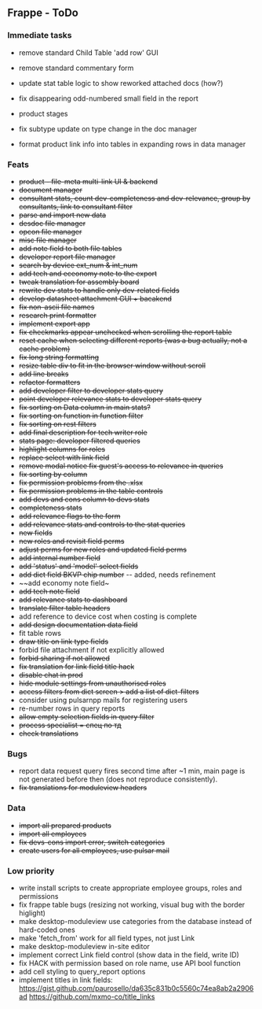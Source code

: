 ## Frappe - ToDo

### Immediate tasks

- remove standard Child Table 'add row' GUI
- remove standard commentary form
- update stat table logic to show reworked attached docs (how?)
- fix disappearing odd-numbered small field in the report

- product stages

- fix subtype update on type change in the doc manager
- format product link info into tables in expanding rows in data manager

### Feats
- ~~product - file-meta multi-link UI & backend~~
- ~~document manager~~
- ~~consultant stats, count dev-completeness and dev-relevance, group by consultants, link to consultant filter~~
- ~~parse and import new data~~
- ~~desdoc file manager~~
- ~~opcon file manager~~
- ~~misc file manager~~
- ~~add note field to both file tables~~
- ~~developer report file manager~~
- ~~search by device ext_num & int_num~~
- ~~add tech and eceonomy note to the export~~
- ~~tweak translation for assembly board~~
- ~~rewrite dev stats to handle only dev-related fields~~
- ~~develop datasheet attachment GUI + bacakend~~
- ~~fix non-ascii file names~~
- ~~research print formatter~~
- ~~implement export app~~
- ~~fix checkmarks appear unchecked when scrolling the report table~~
- ~~reset cache when selecting different reports (was a bug actually, not a cache problem)~~
- ~~fix long string formatting~~
- ~~resize table div to fit in the browser window without scroll~~
- ~~add line breaks~~
- ~~refactor formatters~~
- ~~add developer filter to developer stats query~~
- ~~point developer relevance stats to developer stats query~~
- ~~fix sorting on Data column in main stats?~~
- ~~fix sorting on function in function filter~~
- ~~fix sorting on rest filters~~
- ~~add final description for tech writer role~~
- ~~stats page: developer filtered queries~~
- ~~highlight columns for roles~~
- ~~replace select with link field~~
- ~~remove modal notice fix guest's access to relevance in queries~~
- ~~fix sorting by column~~
- ~~fix permission problems from the .xlsx~~
- ~~fix permission problems in the table controls~~
- ~~add devs and cons column to devs stats~~
- ~~completeness stats~~
- ~~add relevance flags to the form~~
- ~~add relevance stats and controls to the stat queries~~
- ~~new fields~~
- ~~new roles and revisit field perms~~
- ~~adjust perms for new roles and updated field perms~~
- ~~add internal number field~~
- ~~add 'status' and 'model' select fields~~
- ~~add dict field BKVP chip number~~ -- added, needs refinement
- ~~add economy note field~
- ~~add tech note field~~
- ~~add relevance stats to dashboard~~
- ~~translate filter table headers~~
- add reference to device cost when costing is complete
- ~~add design documentation data field~~
- fit table rows
- ~~draw title on link type fields~~
- forbid file attachment if not explicitly allowed
- ~~forbid sharing if not allowed~~
- ~~fix translation for link field title hack~~
- ~~disable chat in prod~~
- ~~hide module settings from unauthorised roles~~
- ~~access filters from dict screen > add a list of dict-filters~~
- consider using pulsarnpp mails for registering users
- re-number rows in query reports
- ~~allow empty selection fields in query filter~~
- ~~process specialist = спец по тд~~
- ~~check translations~~

### Bugs
- report data request query fires second time after ~1 min, main page is not generated before then (does not reproduce consistently). 
- ~~fix translations for moduleview headers~~

### Data
- ~~import all prepared products~~
- ~~import all employees~~
- ~~fix devs-cons import error, switch categories~~
- ~~create users for all employees, use pulsar mail~~

### Low priority
- write install scripts to create appropriate employee groups, roles and permissions
- fix frappe table bugs (resizing not working, visual bug with the border higlight)
- make desktop-moduleview use categories from the database instead of hard-coded ones
- make 'fetch_from' work for all field types, not just Link
- make desktop-moduleview in-site editor
- implement correct Link field control (show data in the field, write ID)
- fix HACK with permission based on role name, use API bool function
- add cell styling to query_report options
- implement titles in link fields:
   https://gist.github.com/paurosello/da635c831b0c5560c74ea8ab2a2906ad
   https://github.com/mxmo-co/title_links
